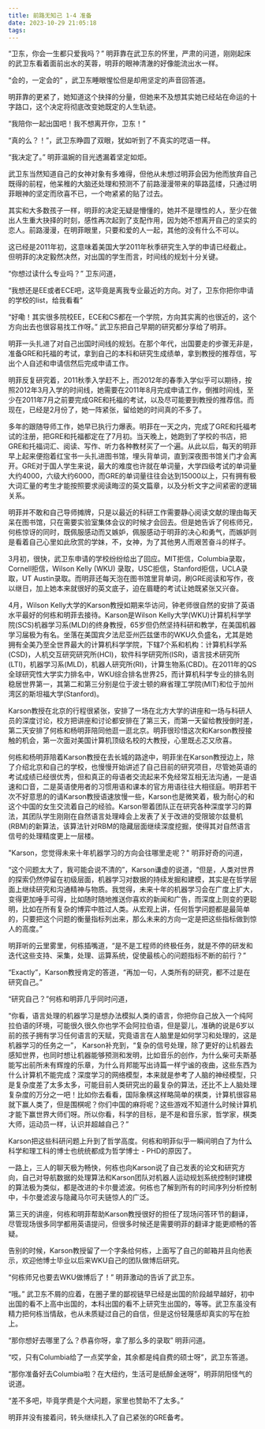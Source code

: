 ```yaml
---
title: 前路无知己 1-4 准备
date: 2023-10-29 21:05:18
tags:
---
```

“卫东，你会一生都只爱我吗？” 明菲靠在武卫东的怀里，严肃的问道，刚刚起床的武卫东看着面前出水的芙蓉，明菲的眼神清澈的好像能流出水一样。

“会的，一定会的” ，武卫东睡眼惺忪但是却用坚定的声音回答道。

明菲靠的更紧了，她知道这个抉择的分量，但她来不及想其实她已经站在命运的十字路口，这个决定将彻底改变她既定的人生轨迹。

“我陪你一起出国吧！我不想离开你，卫东！” 

“真的么？！”，武卫东睁圆了双眼，犹如听到了不真实的呓语一样。

“我决定了。” 明菲温婉的目光透漏着坚定如炬。

武卫东当然知道自己的女神对象有多难得，但他从未想过明菲会因为他而放弃自己既得的前程，他呆稚的大脑还处理和预测不了前路漫漫带来的筚路蓝缕，只通过明菲眼神的坚定而欣喜不已，一个吻紧紧的贴了过去。

其实和大多数孩子一样，明菲的决定无疑是懵懂的，她并不是理性的人，至少在做出人生重大抉择的时刻，感性再次起到了支配作用，因为她不想离开自己的坚实的恋人。前路漫漫，在明菲眼里，只要和爱的人一起，其他的没有什么不可以。

这已经是2011年初，这意味着美国大学2011年秋季研究生入学的申请已经截止。但明菲的决定毅然决然，对出国的学生而言，时间线的规划十分关键。

“你想过读什么专业吗？” 卫东问道，

“我想还是EE或者ECE吧，这毕竟是离我专业最近的方向。对了，卫东你把你申请的学校的list，给我看看”

“好嘞！其实很多院校EE，ECE和CS都在一个学院，方向其实离的也很近的，这个方向出去也很容易找工作呀。” 武卫东把自己早期的研究都分享给了明菲。

明菲一头扎进了对自己出国时间线的规划。在那个年代，出国要走的步骤无非是，准备GRE和托福的考试，拿到自己的本科和研究生成绩单，拿到教授的推荐信，写出个人自述和申请信然后完成申请工作。

明菲反复研究着，2011秋季入学赶不上，而2012年的春季入学似乎可以期待，按照2012年3月入学的时间线，她需要在2011年8月完成申请工作，倒推时间线，至少在2011年7月之前要完成GRE和托福的考试，以及尽可能要到教授的推荐信。而现在，已经是2月份了，她一阵紧张，留给她的时间真的不多了。

多年的跟随导师工作，她早已执行力爆表。明菲在一天之内，完成了GRE和托福考试的注册，把GRE和托福都定在了7月初。当天晚上，她跑到了学校的书店，把GRE和托福词汇、阅读、写作、听力各种教材买了一个遍。从此以后，每天的明菲早上起来便抱着红宝书一头扎进图书馆，埋头背单词，直到深夜图书馆关门才会离开。GRE对于国人学生来说，最大的难度也许就在单词量，大学四级考试的单词量大约4000，六级大约6000，而GRE的单词量往往会达到15000以上，只有拥有极大词汇量的考生才能按照要求阅读晦涩的英文篇章，以及分析文字之间紧密的逻辑关系。

明菲并不敢和自己导师摊牌，只是以最近的科研工作需要静心阅读文献的理由每天呆在图书馆，只在需要实验室集体会议的时候才会回去。但是她告诉了何栋师兄，何栋惊讶的同时，既佩服感动而又嫉妒，佩服感动于明菲的决心和勇气，而嫉妒则是看着自己心里如此欣赏的学妹，不，女神，为了其他男人而艰苦奋斗的样子。

3月初，很快，武卫东申请的学校纷纷给出了回应。MIT拒信，Columbia录取，Cornell拒信，Wilson Kelly (WKU) 录取，USC拒信，Stanford拒信，UCLA录取，UT Austin录取。而明菲还每天泡在图书馆里背单词，刷GRE阅读和写作，夜以继日，加上她本来就很好的英文底子，迫在眉睫的考试让她既紧张又兴奋。

4月，Wilson Kelly大学的Karson教授如期来华访问，钟老师很自然的安排了英语水平最好的何栋和明菲去接待。Karson是Wilson Kelly大学(WKU)计算机科学学院(SCS)机器学习系(MLD)的终身教授，65岁但仍然坚持科研和教学，在美国机器学习届极为有名。坐落在美国宾夕法尼亚州匹兹堡市的WKU久负盛名，尤其是她拥有全美乃至全世界最大的计算机科学学院，下辖7个系和机构：计算机科学系(CSD)，人机交互研究研究所(HCI)，软件科学研究所(ISR)，语言技术研究所(LTI)，机器学习系(MLD)，机器人研究所(RI)，计算生物系(CBD)。在2011年的QS全球研究性大学实力排名中，WKU综合排名世界25，而计算机科学专业的排名则稳居世界第一，其第二和第三分别是位于波士顿的麻省理工学院(MIT)和位于加州湾区的斯坦福大学(Stanford)。

Karson教授在北京的行程很紧张，安排了一场在北方大学的讲座和一场与科研人员的深度讨论，校方把讲座和讨论都安排在了第三天，而第一天留给教授倒时差，第二天安排了何栋和杨明菲陪同他逛一逛北京。明菲很珍惜这次和Karson教授接触的机会，第一次面对美国计算机顶级名校的大教授，心里既忐忑又欣喜。

何栋和杨明菲陪着Karson教授在去长城的路途中，明菲坐在Karson教授边上，除了介绍北京和自己的学校，也慢慢开始讲述了自己目前的研究项目，尽管她英语的考试成绩已经很优秀，但和真正的母语者交流起来不免经常互相无法沟通，一是语速和口音，二是英语使用者的习惯用语和课本的官方用语往往大相径庭。明菲若干次不好意思的的请Karson教授语速放慢一些，Karson也是微笑着，极为耐心的和这个中国的女生交流着自己的经验。Karson带着团队正在研究各种深度学习的算法，其团队学生刚刚在自然语言处理峰会上发表了关于改进的受限玻尔兹曼机(RBM)的新算法，该算法针对RBM的隐藏层面继续深度挖掘，使得其对自然语言信号的处理精度更上一层楼。

"Karson，您觉得未来十年机器学习的方向会往哪里走呢？" 明菲好奇的问道，

“这个问题太大了，我可能会说不清的”，Karson谦虚的说道，“但是，人类对世界的探索仍然停留在初级层面，机器学习对数据的持续发掘和建模，其实是在哲学层面上继续研究和沟通精神与物质。我觉得，未来十年的机器学习会在广度上扩大，变得更加唾手可得，比如随时随地推送你喜欢的新闻和广告，而深度上则变的更聪明，比如在所有复杂的博弈中胜过人类。从宏观上讲，任何哲学问题都是最简单的，只要把这个问题的衡量指标列出来，那么未来的方向一定是把这些指标做到惊人的高度。”

明菲听的云里雾里，何栋插嘴道，“是不是工程师的终极任务，就是不停的研发和迭代这些支持、采集，处理、运算系统，促使最核心的问题指标不断的前行？”

“Exactly”，Karson教授肯定的答道，“再加一句，人类所有的研究，都不过是在研究自己。”

“研究自己？”何栋和明菲几乎同时问道，

“你看，语言处理的机器学习是想办法模拟人类的语言，你把你自己放入一个纯阿拉伯语的环境，可能很久很久你也学不会阿拉伯语，但是婴儿，准确的说是6岁以前的孩子拥有学习任何语言的天赋，究竟语言在人脑里是如何学习和处理的，这是机器学习的任务之一”， Karson补充到，“复杂的信号处理，除了更好的让机器去感知世界，也同时想让机器能够预测和发明，比如音乐的创作，为什么柴可夫斯基能写出前所未有辉煌的乐章，为什么肖邦能写出诗篇一样宁谧的夜曲，这些东西为什么计算机不能完成？深度学习的网络模型，本来就是参考了人脑的神经模型，只是复杂度差了太多太多，可能目前人类研究出的最复杂的算法，还比不上人脑处理复杂度的万分之一吧！比如你去看看，国际象棋这样略简单的棋类，计算机很容易就下赢人类了，但是围棋呢？你们中国的麻将呢？这些游戏不知道什么时候计算机才能下赢世界大师们呀。所以你看，科学的目标，是不是和音乐家，哲学家，棋类大师，运动员一样，认识并超越自己？”

Karson把这些科研问题上升到了哲学高度。何栋和明菲似乎一瞬间明白了为什么科学和理工科的博士也统统都成为哲学博士 - PHD的原因了。

一路上，三人的聊天极为畅快，何栋也向Karson说了自己发表的论文和研究方向，自己对导航数据的处理算法和Karson团队对机器人运动规划系统控制时建模的算法极为类似，都是改进的卡尔曼滤波。何栋也了解到所有的时间序列分析控制中，卡尔曼滤波与隐藏马尔可夫链惊人的广泛。

第三天的讲座，何栋和明菲帮助Karson教授很好的担任了现场问答环节的翻译，尽管现场很多同学都用英语提问，但很多时候还是需要明菲的翻译才能更顺畅的答疑。

告别的时候，Karson教授留了一个字条给何栋，上面写了自己的邮箱并且向他表示，欢迎他博士毕业以后来WKU自己的团队做博后研究。

“何栋师兄也要去WKU做博后了！” 明菲激动的告诉了武卫东。

“哦。” 武卫东不屑的应着，在圈子里的鄙视链早已经是出国的阶段越早越好，初中出国的看不上高中出国的，本科出国的看不上研究生出国的，等等。武卫东虽没有精力把何栋当情敌，也从未质疑过自己的自信，但是这份轻蔑感却真实的写在脸上。

“那你想好去哪里了么？恭喜你呀，拿了那么多的录取” 明菲问道。

“哎，只有Columbia给了一点奖学金，其余都是纯自费的硕士呀”，武卫东答道。

“那你准备好去Columbia啦？在大纽约，生活可是纸醉金迷呀”，明菲阴阳怪气的说道。

“差不多吧，毕竟学费是个大问题，家里也赞助不了太多。”

明菲并没有接着问，转头继续扎入了自己紧张的GRE备考。